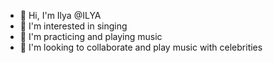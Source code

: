 - 👋 Hi, I'm Ilya @ILYA
- 👀 I'm interested in singing
- 🌱 I'm practicing and playing music
- 💞️ I'm looking to collaborate and play music with celebrities
